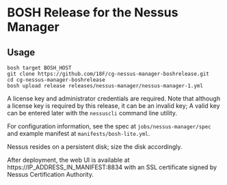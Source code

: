 # BOSH Release for the Nessus Manager

## Usage

```
bosh target BOSH_HOST
git clone https://github.com/18F/cg-nessus-manager-boshrelease.git
cd cg-nessus-manager-boshrelease
bosh upload release releases/nessus-manager/nessus-manager-1.yml
```

A license key and administrator credentials are required.  Note that although a license key is required by this release, it can be an invalid key; A valid key can be entered later with the `nessuscli` command line utility.

For configuration information, see the spec at `jobs/nessus-manager/spec` and example manifest at `manifests/bosh-lite.yml`.

Nessus resides on a persistent disk; size the disk accordingly.

After deployment, the web UI is available at https://IP_ADDRESS_IN_MANIFEST:8834 with an SSL certificate signed by Nessus Certification Authority.


